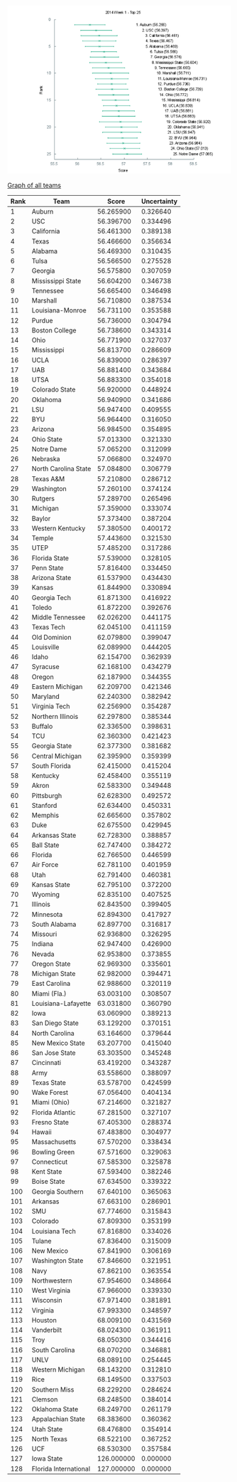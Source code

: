 ![Week 1 Top 25](img/week1-top25.png)

[Graph of all teams](img/week1.png)

 Rank | Team                           | Score      | Uncertainty
------|--------------------------------|------------|------------
    1 | Auburn                    |  56.265900 |   0.326640
    2 | USC                       |  56.396700 |   0.334496
    3 | California                |  56.461300 |   0.389138
    4 | Texas                     |  56.466600 |   0.356634
    5 | Alabama                   |  56.469300 |   0.310435
    6 | Tulsa                     |  56.566500 |   0.275528
    7 | Georgia                   |  56.575800 |   0.307059
    8 | Mississippi State         |  56.604200 |   0.346738
    9 | Tennessee                 |  56.665400 |   0.346498
   10 | Marshall                  |  56.710800 |   0.387534
   11 | Louisiana-Monroe          |  56.731100 |   0.353588
   12 | Purdue                    |  56.736000 |   0.304794
   13 | Boston College            |  56.738600 |   0.343314
   14 | Ohio                      |  56.771900 |   0.327037
   15 | Mississippi               |  56.813700 |   0.286609
   16 | UCLA                      |  56.839000 |   0.286397
   17 | UAB                       |  56.881400 |   0.343684
   18 | UTSA                      |  56.883300 |   0.354018
   19 | Colorado State            |  56.920000 |   0.448924
   20 | Oklahoma                  |  56.940900 |   0.341686
   21 | LSU                       |  56.947400 |   0.409555
   22 | BYU                       |  56.964400 |   0.316050
   23 | Arizona                   |  56.984500 |   0.354895
   24 | Ohio State                |  57.013300 |   0.321330
   25 | Notre Dame                |  57.065200 |   0.312099
   26 | Nebraska                  |  57.066800 |   0.324970
   27 | North Carolina State      |  57.084800 |   0.306779
   28 | Texas A&M                 |  57.210800 |   0.286712
   29 | Washington                |  57.260100 |   0.374124
   30 | Rutgers                   |  57.289700 |   0.265496
   31 | Michigan                  |  57.359000 |   0.333074
   32 | Baylor                    |  57.373400 |   0.387204
   33 | Western Kentucky          |  57.380500 |   0.400172
   34 | Temple                    |  57.443600 |   0.321530
   35 | UTEP                      |  57.485200 |   0.317286
   36 | Florida State             |  57.539000 |   0.328105
   37 | Penn State                |  57.816400 |   0.334450
   38 | Arizona State             |  61.537900 |   0.434430
   39 | Kansas                    |  61.844900 |   0.330894
   40 | Georgia Tech              |  61.871300 |   0.416922
   41 | Toledo                    |  61.872200 |   0.392676
   42 | Middle Tennessee          |  62.026200 |   0.441175
   43 | Texas Tech                |  62.045100 |   0.411159
   44 | Old Dominion              |  62.079800 |   0.399047
   45 | Louisville                |  62.089900 |   0.444205
   46 | Idaho                     |  62.154700 |   0.362939
   47 | Syracuse                  |  62.168100 |   0.434279
   48 | Oregon                    |  62.187900 |   0.344355
   49 | Eastern Michigan          |  62.209700 |   0.421346
   50 | Maryland                  |  62.240300 |   0.382942
   51 | Virginia Tech             |  62.256900 |   0.354287
   52 | Northern Illinois         |  62.297800 |   0.385344
   53 | Buffalo                   |  62.336500 |   0.398631
   54 | TCU                       |  62.360300 |   0.421423
   55 | Georgia State             |  62.377300 |   0.381682
   56 | Central Michigan          |  62.395900 |   0.359399
   57 | South Florida             |  62.415000 |   0.415204
   58 | Kentucky                  |  62.458400 |   0.355119
   59 | Akron                     |  62.583300 |   0.349448
   60 | Pittsburgh                |  62.628300 |   0.492572
   61 | Stanford                  |  62.634400 |   0.450331
   62 | Memphis                   |  62.665600 |   0.357802
   63 | Duke                      |  62.675500 |   0.429945
   64 | Arkansas State            |  62.728300 |   0.388857
   65 | Ball State                |  62.747400 |   0.384272
   66 | Florida                   |  62.766500 |   0.446599
   67 | Air Force                 |  62.781100 |   0.401959
   68 | Utah                      |  62.791400 |   0.460381
   69 | Kansas State              |  62.795100 |   0.372200
   70 | Wyoming                   |  62.835100 |   0.407525
   71 | Illinois                  |  62.843500 |   0.399405
   72 | Minnesota                 |  62.894300 |   0.417927
   73 | South Alabama             |  62.897700 |   0.316817
   74 | Missouri                  |  62.936800 |   0.326295
   75 | Indiana                   |  62.947400 |   0.426900
   76 | Nevada                    |  62.953800 |   0.373855
   77 | Oregon State              |  62.969300 |   0.335601
   78 | Michigan State            |  62.982000 |   0.394471
   79 | East Carolina             |  62.988600 |   0.320119
   80 | Miami (Fla.)              |  63.003100 |   0.308507
   81 | Louisiana-Lafayette       |  63.031800 |   0.360790
   82 | Iowa                      |  63.060900 |   0.389213
   83 | San Diego State           |  63.129200 |   0.370151
   84 | North Carolina            |  63.164600 |   0.379644
   85 | New Mexico State          |  63.207700 |   0.415040
   86 | San Jose State            |  63.303500 |   0.345248
   87 | Cincinnati                |  63.419200 |   0.343287
   88 | Army                      |  63.558600 |   0.388097
   89 | Texas State               |  63.578700 |   0.424599
   90 | Wake Forest               |  67.056400 |   0.404134
   91 | Miami (Ohio)              |  67.214600 |   0.321827
   92 | Florida Atlantic          |  67.281500 |   0.327107
   93 | Fresno State              |  67.405300 |   0.288374
   94 | Hawaii                    |  67.483800 |   0.304977
   95 | Massachusetts             |  67.570200 |   0.338434
   96 | Bowling Green             |  67.571600 |   0.329063
   97 | Connecticut               |  67.585300 |   0.325878
   98 | Kent State                |  67.593400 |   0.382246
   99 | Boise State               |  67.634500 |   0.339322
  100 | Georgia Southern          |  67.640100 |   0.365063
  101 | Arkansas                  |  67.663100 |   0.286901
  102 | SMU                       |  67.774600 |   0.315843
  103 | Colorado                  |  67.809300 |   0.353199
  104 | Louisiana Tech            |  67.816800 |   0.334026
  105 | Tulane                    |  67.836400 |   0.315009
  106 | New Mexico                |  67.841900 |   0.306169
  107 | Washington State          |  67.846600 |   0.321951
  108 | Navy                      |  67.862100 |   0.363554
  109 | Northwestern              |  67.954600 |   0.348664
  110 | West Virginia             |  67.966000 |   0.339330
  111 | Wisconsin                 |  67.971400 |   0.381891
  112 | Virginia                  |  67.993300 |   0.348597
  113 | Houston                   |  68.009100 |   0.431569
  114 | Vanderbilt                |  68.024300 |   0.361911
  115 | Troy                      |  68.050300 |   0.344416
  116 | South Carolina            |  68.070200 |   0.346881
  117 | UNLV                      |  68.089100 |   0.254445
  118 | Western Michigan          |  68.143200 |   0.312810
  119 | Rice                      |  68.149500 |   0.337503
  120 | Southern Miss             |  68.229200 |   0.284624
  121 | Clemson                   |  68.248500 |   0.384014
  122 | Oklahoma State            |  68.249700 |   0.261179
  123 | Appalachian State         |  68.383600 |   0.360362
  124 | Utah State                |  68.476800 |   0.354914
  125 | North Texas               |  68.522100 |   0.367252
  126 | UCF                       |  68.530300 |   0.357584
  127 | Iowa State                | 126.000000 |   0.000000
  128 | Florida International     | 127.000000 |   0.000000

